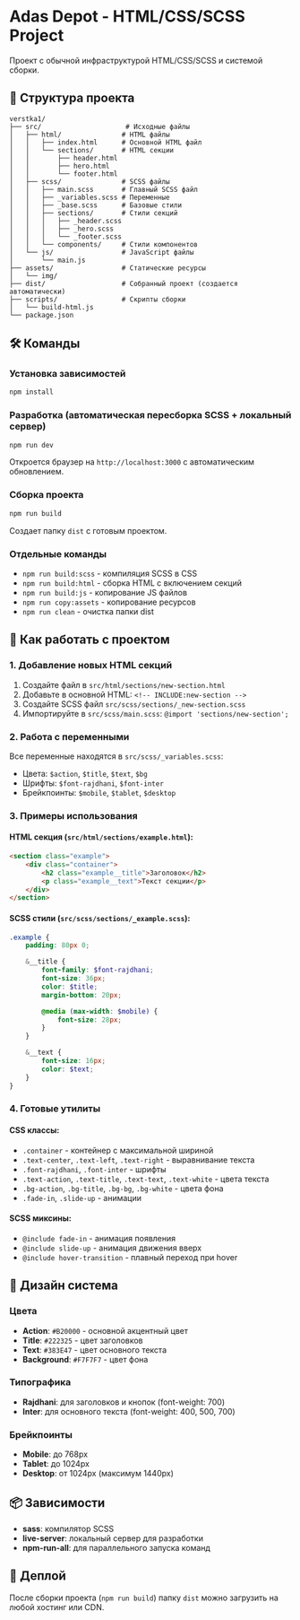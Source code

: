# Adas Depot - HTML/CSS/SCSS Project

Проект с обычной инфраструктурой HTML/CSS/SCSS и системой сборки.

## 🚀 Структура проекта

```
verstka1/
├── src/                     # Исходные файлы
│   ├── html/               # HTML файлы
│   │   ├── index.html      # Основной HTML файл
│   │   └── sections/       # HTML секции
│   │       ├── header.html
│   │       ├── hero.html
│   │       └── footer.html
│   ├── scss/               # SCSS файлы
│   │   ├── main.scss       # Главный SCSS файл
│   │   ├── _variables.scss # Переменные
│   │   ├── _base.scss      # Базовые стили
│   │   ├── sections/       # Стили секций
│   │   │   ├── _header.scss
│   │   │   ├── _hero.scss
│   │   │   └── _footer.scss
│   │   └── components/     # Стили компонентов
│   └── js/                 # JavaScript файлы
│       └── main.js
├── assets/                 # Статические ресурсы
│   └── img/
├── dist/                   # Собранный проект (создается автоматически)
├── scripts/                # Скрипты сборки
│   └── build-html.js
└── package.json
```

## 🛠 Команды

### Установка зависимостей

```bash
npm install
```

### Разработка (автоматическая пересборка SCSS + локальный сервер)

```bash
npm run dev
```

Откроется браузер на `http://localhost:3000` с автоматическим обновлением.

### Сборка проекта

```bash
npm run build
```

Создает папку `dist` с готовым проектом.

### Отдельные команды

- `npm run build:scss` - компиляция SCSS в CSS
- `npm run build:html` - сборка HTML с включением секций
- `npm run build:js` - копирование JS файлов
- `npm run copy:assets` - копирование ресурсов
- `npm run clean` - очистка папки dist

## 📝 Как работать с проектом

### 1. Добавление новых HTML секций

1. Создайте файл в `src/html/sections/new-section.html`
2. Добавьте в основной HTML: `<!-- INCLUDE:new-section -->`
3. Создайте SCSS файл `src/scss/sections/_new-section.scss`
4. Импортируйте в `src/scss/main.scss`: `@import 'sections/new-section';`

### 2. Работа с переменными

Все переменные находятся в `src/scss/_variables.scss`:

- Цвета: `$action`, `$title`, `$text`, `$bg`
- Шрифты: `$font-rajdhani`, `$font-inter`
- Брейкпоинты: `$mobile`, `$tablet`, `$desktop`

### 3. Примеры использования

#### HTML секция (`src/html/sections/example.html`):

```html
<section class="example">
	<div class="container">
		<h2 class="example__title">Заголовок</h2>
		<p class="example__text">Текст секции</p>
	</div>
</section>
```

#### SCSS стили (`src/scss/sections/_example.scss`):

```scss
.example {
	padding: 80px 0;

	&__title {
		font-family: $font-rajdhani;
		font-size: 36px;
		color: $title;
		margin-bottom: 20px;

		@media (max-width: $mobile) {
			font-size: 28px;
		}
	}

	&__text {
		font-size: 16px;
		color: $text;
	}
}
```

### 4. Готовые утилиты

#### CSS классы:

- `.container` - контейнер с максимальной шириной
- `.text-center`, `.text-left`, `.text-right` - выравнивание текста
- `.font-rajdhani`, `.font-inter` - шрифты
- `.text-action`, `.text-title`, `.text-text`, `.text-white` - цвета текста
- `.bg-action`, `.bg-title`, `.bg-bg`, `.bg-white` - цвета фона
- `.fade-in`, `.slide-up` - анимации

#### SCSS миксины:

- `@include fade-in` - анимация появления
- `@include slide-up` - анимация движения вверх
- `@include hover-transition` - плавный переход при hover

## 🎨 Дизайн система

### Цвета

- **Action**: `#B20000` - основной акцентный цвет
- **Title**: `#222325` - цвет заголовков
- **Text**: `#383E47` - цвет основного текста
- **Background**: `#F7F7F7` - цвет фона

### Типографика

- **Rajdhani**: для заголовков и кнопок (font-weight: 700)
- **Inter**: для основного текста (font-weight: 400, 500, 700)

### Брейкпоинты

- **Mobile**: до 768px
- **Tablet**: до 1024px
- **Desktop**: от 1024px (максимум 1440px)

## 📦 Зависимости

- **sass**: компилятор SCSS
- **live-server**: локальный сервер для разработки
- **npm-run-all**: для параллельного запуска команд

## 🚀 Деплой

После сборки проекта (`npm run build`) папку `dist` можно загрузить на любой хостинг или CDN.

